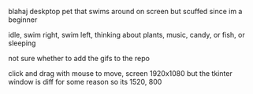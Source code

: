 blahaj deskptop pet that swims around on screen but scuffed since im a beginner

idle, swim right, swim left, thinking about plants, music, candy, or fish, or sleeping

not sure whether to add the gifs to the repo 

click and drag with mouse to move, screen 1920x1080 but the tkinter window is diff for some reason so its 1520, 800

